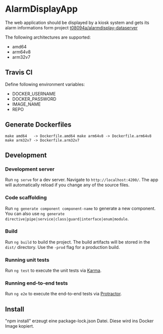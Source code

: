 # AlarmDisplayApp

The web application should be displayed by a kiosk system and gets its alarm informations form project [t08094a/alarmdisplay-dataserver](https://github.com/t08094a/alarmDisplay-DataCenter)

The following architectures are supported:
* amd64
* arm64v8
* arm32v7

## Travis CI
Define following environment variables:
* DOCKER_USERNAME
* DOCKER_PASSWORD
* IMAGE_NAME
* REPO

## Generate Dockerfiles
``
make amd64   -> Dockerfile.amd64
make arm64v8 -> Dockerfile.arm64v8
make arm32v7 -> Dockerfile.arm32v7
``

## Development

### Development server
Run `ng serve` for a dev server. Navigate to `http://localhost:4200/`. The app will automatically reload if you change any of the source files.

### Code scaffolding
Run `ng generate component component-name` to generate a new component. You can also use `ng generate directive|pipe|service|class|guard|interface|enum|module`.

### Build
Run `ng build` to build the project. The build artifacts will be stored in the `dist/` directory. Use the `-prod` flag for a production build.

### Running unit tests
Run `ng test` to execute the unit tests via [Karma](https://karma-runner.github.io).

### Running end-to-end tests
Run `ng e2e` to execute the end-to-end tests via [Protractor](http://www.protractortest.org/).

## Install
"npm install" erzeugt eine package-lock.json Datei. Diese wird ins Docker Image kopiert.
